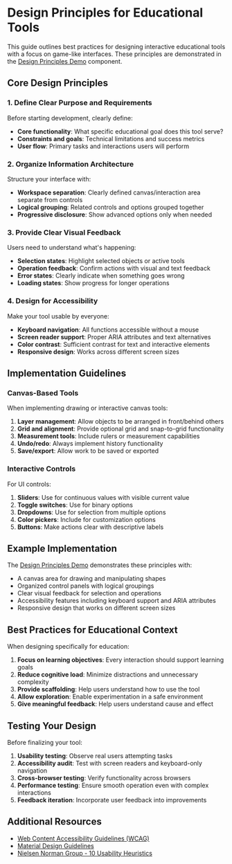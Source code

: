 # Design Principles for Educational Tools

This guide outlines best practices for designing interactive educational tools with a focus on game-like interfaces. These principles are demonstrated in the [Design Principles Demo](../../dev/components/design-principles-demo.html) component.

## Core Design Principles

### 1. Define Clear Purpose and Requirements

Before starting development, clearly define:

- **Core functionality**: What specific educational goal does this tool serve?
- **Constraints and goals**: Technical limitations and success metrics
- **User flow**: Primary tasks and interactions users will perform

### 2. Organize Information Architecture

Structure your interface with:

- **Workspace separation**: Clearly defined canvas/interaction area separate from controls
- **Logical grouping**: Related controls and options grouped together
- **Progressive disclosure**: Show advanced options only when needed

### 3. Provide Clear Visual Feedback

Users need to understand what's happening:

- **Selection states**: Highlight selected objects or active tools
- **Operation feedback**: Confirm actions with visual and text feedback
- **Error states**: Clearly indicate when something goes wrong
- **Loading states**: Show progress for longer operations

### 4. Design for Accessibility

Make your tool usable by everyone:

- **Keyboard navigation**: All functions accessible without a mouse
- **Screen reader support**: Proper ARIA attributes and text alternatives
- **Color contrast**: Sufficient contrast for text and interactive elements
- **Responsive design**: Works across different screen sizes

## Implementation Guidelines

### Canvas-Based Tools

When implementing drawing or interactive canvas tools:

1. **Layer management**: Allow objects to be arranged in front/behind others
2. **Grid and alignment**: Provide optional grid and snap-to-grid functionality
3. **Measurement tools**: Include rulers or measurement capabilities
4. **Undo/redo**: Always implement history functionality
5. **Save/export**: Allow work to be saved or exported

### Interactive Controls

For UI controls:

1. **Sliders**: Use for continuous values with visible current value
2. **Toggle switches**: Use for binary options
3. **Dropdowns**: Use for selection from multiple options
4. **Color pickers**: Include for customization options
5. **Buttons**: Make actions clear with descriptive labels

## Example Implementation

The [Design Principles Demo](../../dev/components/design-principles-demo.html) demonstrates these principles with:

- A canvas area for drawing and manipulating shapes
- Organized control panels with logical groupings
- Clear visual feedback for selection and operations
- Accessibility features including keyboard support and ARIA attributes
- Responsive design that works on different screen sizes

## Best Practices for Educational Context

When designing specifically for education:

1. **Focus on learning objectives**: Every interaction should support learning goals
2. **Reduce cognitive load**: Minimize distractions and unnecessary complexity
3. **Provide scaffolding**: Help users understand how to use the tool
4. **Allow exploration**: Enable experimentation in a safe environment
5. **Give meaningful feedback**: Help users understand cause and effect

## Testing Your Design

Before finalizing your tool:

1. **Usability testing**: Observe real users attempting tasks
2. **Accessibility audit**: Test with screen readers and keyboard-only navigation
3. **Cross-browser testing**: Verify functionality across browsers
4. **Performance testing**: Ensure smooth operation even with complex interactions
5. **Feedback iteration**: Incorporate user feedback into improvements

## Additional Resources

- [Web Content Accessibility Guidelines (WCAG)](https://www.w3.org/WAI/standards-guidelines/wcag/)
- [Material Design Guidelines](https://material.io/design)
- [Nielsen Norman Group - 10 Usability Heuristics](https://www.nngroup.com/articles/ten-usability-heuristics/)
